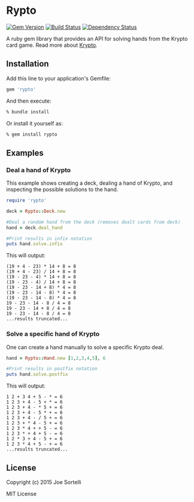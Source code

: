 # Rypto

[![Gem Version](https://badge.fury.io/rb/rypto.svg)](http://badge.fury.io/rb/rypto)
[![Build Status](https://travis-ci.org/sortelli/rypto.svg?branch=develop)](https://travis-ci.org/sortelli/rypto)
[![Dependency Status](https://gemnasium.com/sortelli/rypto.svg)](https://gemnasium.com/sortelli/rypto)


A ruby gem library that provides an API for solving hands from the
Krypto card game.  Read more about
[Krypto](http://en.wikipedia.org/wiki/Krypto_%28game%29).

## Installation

Add this line to your application's Gemfile:

```ruby
gem 'rypto'
```

And then execute:

```bash
% bundle install
```

Or install it yourself as:

```bash
% gem install rypto
```

## Examples

### Deal a hand of Krypto

This example shows creating a deck, dealing a hand of Krypto, and
inspecting the possible solutions to the hand.

```ruby
require 'rypto'

deck = Rypto::Deck.new

#Deal a random hand from the deck (removes dealt cards from deck)
hand = deck.deal_hand

#Print results in infix notation
puts hand.solve.infix
```

This will output:

```
(19 + 4 - 23) * 14 + 8 = 8
(19 + 4 - 23) / 14 + 8 = 8
(19 - 23 - 4) * 14 + 8 = 8
(19 - 23 - 4) / 14 + 8 = 8
(19 - 23 - 14 + 8) * 4 = 8
(19 - 23 - 14 - 8) * 4 = 8
(19 - 23 - 14 - 8) * 4 = 8
19 - 23 - 14 - 8 / 4 = 8
19 - 23 - 14 + 8 / 4 = 8
19 - 23 - 14 - 8 / 4 = 8
...results truncated...
```

### Solve a specific hand of Krypto

One can create a hand manually to solve a specific Krypto deal.

```ruby
hand = Rypto::Hand.new [1,2,3,4,5], 6

#Print results in postfix notation
puts hand.solve.postfix
```

This will output:

```
1 2 + 3 4 + 5 - * = 6
1 2 3 + 4 - 5 + * = 6
1 2 3 + 4 - * 5 + = 6
1 2 3 + 4 - 5 * + = 6
1 2 3 + 4 - / 5 + = 6
1 2 3 + * 4 - 5 + = 6
1 2 3 * 4 + + 5 - = 6
1 2 3 * + 4 + 5 - = 6
1 2 * 3 + 4 - 5 + = 6
1 2 3 * 4 + 5 - + = 6
...results truncated...
```

## License

Copyright (c) 2015 Joe Sortelli

MIT License
